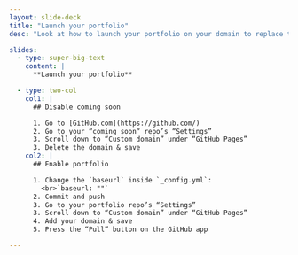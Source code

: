 ```yaml
---
layout: slide-deck
title: "Launch your portfolio"
desc: "Look at how to launch your portfolio on your domain to replace the coming soon page."

slides:
  - type: super-big-text
    content: |
      **Launch your portfolio**

  - type: two-col
    col1: |
      ## Disable coming soon

      1. Go to [GitHub.com](https://github.com/)
      2. Go to your “coming soon“ repo’s “Settings”
      3. Scroll down to “Custom domain” under “GitHub Pages”
      3. Delete the domain & save
    col2: |
      ## Enable portfolio

      1. Change the `baseurl` inside `_config.yml`:
        <br>`baseurl: ""`
      2. Commit and push
      3. Go to your portfolio repo’s “Settings”
      3. Scroll down to “Custom domain” under “GitHub Pages”
      4. Add your domain & save
      5. Press the “Pull” button on the GitHub app

---
```

